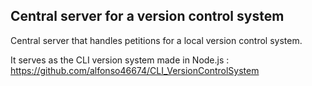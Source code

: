## Central server for a version control system 

Central server that handles petitions for a local version control system.

It serves as the CLI version system made in Node.js : https://github.com/alfonso46674/CLI_VersionControlSystem 